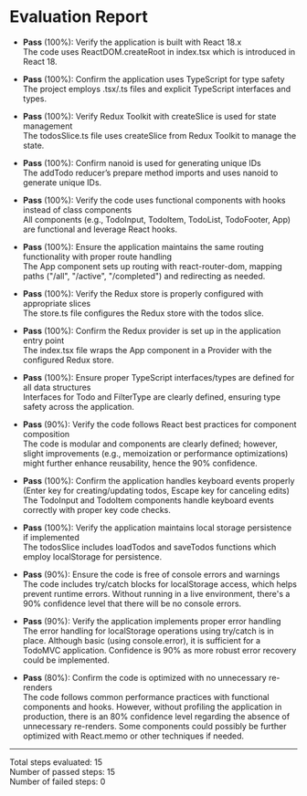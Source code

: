 # Evaluation Report

- **Pass** (100%): Verify the application is built with React 18.x  
  The code uses ReactDOM.createRoot in index.tsx which is introduced in React 18.

- **Pass** (100%): Confirm the application uses TypeScript for type safety  
  The project employs .tsx/.ts files and explicit TypeScript interfaces and types.

- **Pass** (100%): Verify Redux Toolkit with createSlice is used for state management  
  The todosSlice.ts file uses createSlice from Redux Toolkit to manage the state.

- **Pass** (100%): Confirm nanoid is used for generating unique IDs  
  The addTodo reducer’s prepare method imports and uses nanoid to generate unique IDs.

- **Pass** (100%): Verify the code uses functional components with hooks instead of class components  
  All components (e.g., TodoInput, TodoItem, TodoList, TodoFooter, App) are functional and leverage React hooks.

- **Pass** (100%): Ensure the application maintains the same routing functionality with proper route handling  
  The App component sets up routing with react-router-dom, mapping paths ("/all", "/active", "/completed") and redirecting as needed.

- **Pass** (100%): Verify the Redux store is properly configured with appropriate slices  
  The store.ts file configures the Redux store with the todos slice.

- **Pass** (100%): Confirm the Redux provider is set up in the application entry point  
  The index.tsx file wraps the App component in a Provider with the configured Redux store.

- **Pass** (100%): Ensure proper TypeScript interfaces/types are defined for all data structures  
  Interfaces for Todo and FilterType are clearly defined, ensuring type safety across the application.

- **Pass** (90%): Verify the code follows React best practices for component composition  
  The code is modular and components are clearly defined; however, slight improvements (e.g., memoization or performance optimizations) might further enhance reusability, hence the 90% confidence.

- **Pass** (100%): Confirm the application handles keyboard events properly (Enter key for creating/updating todos, Escape key for canceling edits)  
  The TodoInput and TodoItem components handle keyboard events correctly with proper key code checks.

- **Pass** (100%): Verify the application maintains local storage persistence if implemented  
  The todosSlice includes loadTodos and saveTodos functions which employ localStorage for persistence.

- **Pass** (90%): Ensure the code is free of console errors and warnings  
  The code includes try/catch blocks for localStorage access, which helps prevent runtime errors. Without running in a live environment, there's a 90% confidence level that there will be no console errors.

- **Pass** (90%): Verify the application implements proper error handling  
  The error handling for localStorage operations using try/catch is in place. Although basic (using console.error), it is sufficient for a TodoMVC application. Confidence is 90% as more robust error recovery could be implemented.

- **Pass** (80%): Confirm the code is optimized with no unnecessary re-renders  
  The code follows common performance practices with functional components and hooks. However, without profiling the application in production, there is an 80% confidence level regarding the absence of unnecessary re-renders. Some components could possibly be further optimized with React.memo or other techniques if needed.

---

Total steps evaluated: 15  
Number of passed steps: 15  
Number of failed steps: 0